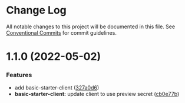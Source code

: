 # Change Log

All notable changes to this project will be documented in this file.
See [Conventional Commits](https://conventionalcommits.org) for commit guidelines.

# 1.1.0 (2022-05-02)

### Features

- add basic-starter-client ([327a0d6](https://github.com/chapter-three/next-drupal/commit/327a0d6088429c6ee6a121c854f8d4b9d112ec6d))
- **basic-starter-client:** update client to use preview secret ([cb0e77b](https://github.com/chapter-three/next-drupal/commit/cb0e77b25f349a76fab9c4dca7c9e298af7ef79f))
